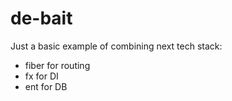 # de-bait

Just a basic example of combining next tech stack:
- fiber for routing
- fx for DI
- ent for DB

